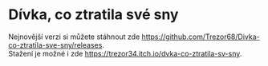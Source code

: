 # Dívka, co ztratila své sny

Nejnovější verzi si můžete stáhnout zde https://github.com/Trezor68/Divka-co-ztratila-sve-sny/releases.  
Stažení je možné i zde https://trezor34.itch.io/dvka-co-ztratila-sv-sny.
